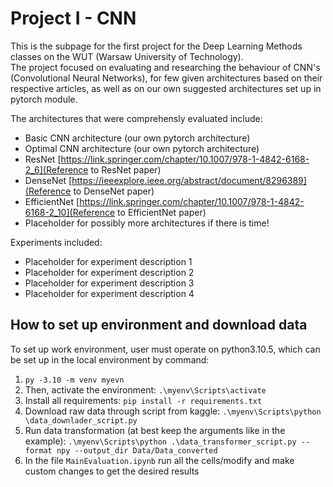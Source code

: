# Project I - CNN

This is the subpage for the first project for the Deep Learning Methods classes on the WUT (Warsaw University of Technology).  
The project focused on evaluating and researching the behaviour of CNN's (Convolutional Neural Networks), for few given architectures
based on their respective articles, as well as on our own suggested architectures set up in pytorch module.  

The architectures that were comprehensly evaluated include:
- Basic CNN architecture (our own pytorch architecture)
- Optimal CNN architecture (our own pytorch architecture)
- ResNet [https://link.springer.com/chapter/10.1007/978-1-4842-6168-2_6](Reference to ResNet paper)  
- DenseNet [https://ieeexplore.ieee.org/abstract/document/8296389](Reference to DenseNet paper)  
- EfficientNet [https://link.springer.com/chapter/10.1007/978-1-4842-6168-2_10](Reference to EfficientNet paper)  
- Placeholder for possibly more architectures if there is time!  

Experiments included:
- Placeholder for experiment description 1  
- Placeholder for experiment description 2  
- Placeholder for experiment description 3  
- Placeholder for experiment description 4  

## How to set up environment and download data  
To set up work environment, user must operate on python3.10.5, which can be set up in the local environment by command:
 1. `py -3.10 -m venv myevn`    
 2. Then, activate the environment: `.\myenv\Scripts\activate`  
 3. Install all requirements: `pip install -r requirements.txt`
 4. Download raw data through script from kaggle: `.\myenv\Scripts\python \data_downlader_script.py` 
 5. Run data transformation (at best keep the arguments like in the example): `.\myenv\Scripts\python .\data_transformer_script.py --format npy --output_dir Data/Data_converted`
 6. In the file `MainEvaluation.ipynb` run all the cells/modify and make custom changes to get the desired results